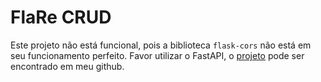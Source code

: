 # FlaRe CRUD

Este projeto não está funcional, pois a biblioteca `flask-cors` não está em seu funcionamento perfeito. Favor utilizar o FastAPI, o
[projeto](https://github.com/allan-rcos/fast-react/) pode ser encontrado em meu github.
